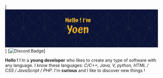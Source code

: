 [![Yoen's GitHub Banner](./assets/banner.png)]<!--(https://)-->
[![Discord Badge](https://img.shields.io/badge/Discord-Profile-informational?style=flat&logo=discord&color=7289DA)]<!--(https://twitter.com/BraydonCoyer)-->

**Hello !**
I'm a **young developer** who likes to create any type of software with any language. I know these languages: *C/C++, Java, V, python, HTML / CSS / JavaScript / PHP*.
I'm **curious** and I like to discover new things !
